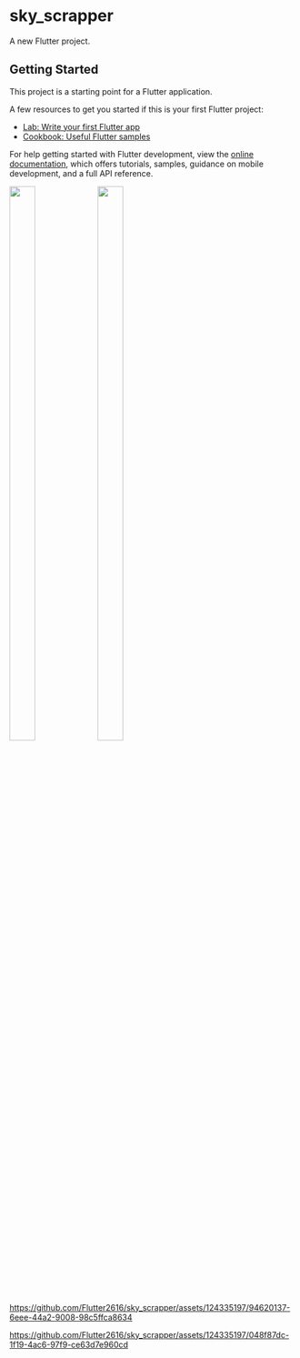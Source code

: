 # sky_scrapper

A new Flutter project.

## Getting Started

This project is a starting point for a Flutter application.

A few resources to get you started if this is your first Flutter project:

- [Lab: Write your first Flutter app](https://docs.flutter.dev/get-started/codelab)
- [Cookbook: Useful Flutter samples](https://docs.flutter.dev/cookbook)

For help getting started with Flutter development, view the
[online documentation](https://docs.flutter.dev/), which offers tutorials,
samples, guidance on mobile development, and a full API reference.
<p>
  <img src="https://github.com/Flutter2616/sky_scrapper/assets/124335197/fa6409fb-817e-4a67-9708-4eb743bd7a72" height="50%" width="30%">
  <img src="https://github.com/Flutter2616/sky_scrapper/assets/124335197/97ed7587-d9f9-420d-93d8-629bbb9345d8" height="50%" width="30%">

  </p>
 
   https://github.com/Flutter2616/sky_scrapper/assets/124335197/94620137-6eee-44a2-9008-98c5ffca8634
   
   



https://github.com/Flutter2616/sky_scrapper/assets/124335197/048f87dc-1f19-4ac6-97f9-ce63d7e960cd




